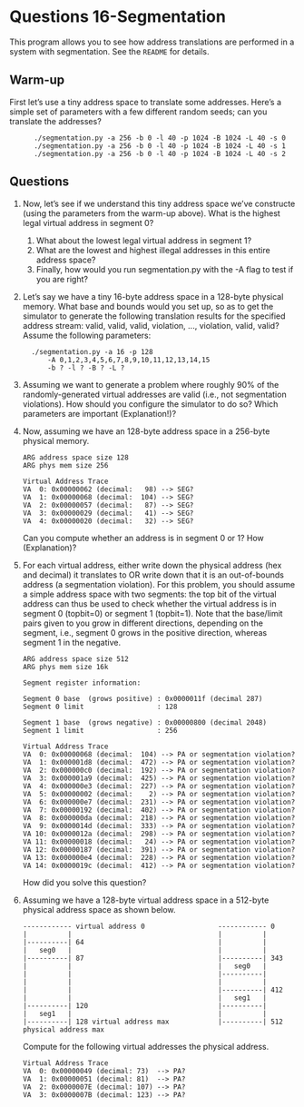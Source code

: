 # Questions 16-Segmentation

This program allows you to see how address translations are performed in a
system with segmentation. See the `README` for details.

## Warm-up

First let’s use a tiny address space to translate some addresses. Here’s a
simple set of parameters with a few different random seeds; can you translate
the addresses?

```text
      ./segmentation.py -a 256 -b 0 -l 40 -p 1024 -B 1024 -L 40 -s 0
      ./segmentation.py -a 256 -b 0 -l 40 -p 1024 -B 1024 -L 40 -s 1
      ./segmentation.py -a 256 -b 0 -l 40 -p 1024 -B 1024 -L 40 -s 2
```

## Questions

1. Now, let’s see if we understand this tiny address space we’ve constructe (using the parameters from the warm-up above). What is the highest legal virtual address in segment 0?
    1. What about the lowest legal virtual address in
   segment 1?
    2. What are the lowest and highest illegal addresses in this entire address space?
    3. Finally, how would you run segmentation.py with the -A flag to
   test if you are right?

2. Let’s say we have a tiny 16-byte address space in a 128-byte physical memory.
   What base and bounds would you set up, so as to get the simulator to generate
   the following translation results for the specified address stream: valid, valid, valid, violation, ..., violation, valid, valid? Assume the following
   parameters:

   ```text
     ./segmentation.py -a 16 -p 128
         -A 0,1,2,3,4,5,6,7,8,9,10,11,12,13,14,15
         -b ? -l ? -B ? -L ?
   ```

3. Assuming we want to generate a problem where roughly 90% of the
   randomly-generated virtual addresses are valid (i.e., not segmentation
   violations). How should you configure the simulator to do so? Which
   parameters are important (Explanation!)?

4. Now, assuming we have an 128-byte address space in a 256-byte physical memory.

   ```text
   ARG address space size 128
   ARG phys mem size 256

   Virtual Address Trace
   VA  0: 0x00000062 (decimal:   98) --> SEG?
   VA  1: 0x00000068 (decimal:  104) --> SEG?
   VA  2: 0x00000057 (decimal:   87) --> SEG?
   VA  3: 0x00000029 (decimal:   41) --> SEG?
   VA  4: 0x00000020 (decimal:   32) --> SEG?
   ```

   Can you compute whether an address is in segment 0 or 1? How (Explanation)?

5. For each virtual address, either write down the physical address (hex and
   decimal) it translates to OR write down that it is an out-of-bounds address
   (a segmentation violation). For this problem, you should assume a simple
   address space with two segments: the top bit of the virtual address can thus
   be used to check whether the virtual address is in segment 0 (topbit=0) or
   segment 1 (topbit=1). Note that the base/limit pairs given to you grow in
   different directions, depending on the segment, i.e., segment 0 grows in the
   positive direction, whereas segment 1 in the negative.

    ```text
    ARG address space size 512
    ARG phys mem size 16k

    Segment register information:

    Segment 0 base  (grows positive) : 0x0000011f (decimal 287)
    Segment 0 limit                  : 128

    Segment 1 base  (grows negative) : 0x00000800 (decimal 2048)
    Segment 1 limit                  : 256

    Virtual Address Trace
    VA  0: 0x00000068 (decimal:  104) --> PA or segmentation violation?
    VA  1: 0x000001d8 (decimal:  472) --> PA or segmentation violation?
    VA  2: 0x000000c0 (decimal:  192) --> PA or segmentation violation?
    VA  3: 0x000001a9 (decimal:  425) --> PA or segmentation violation?
    VA  4: 0x000000e3 (decimal:  227) --> PA or segmentation violation?
    VA  5: 0x00000002 (decimal:    2) --> PA or segmentation violation?
    VA  6: 0x000000e7 (decimal:  231) --> PA or segmentation violation?
    VA  7: 0x00000192 (decimal:  402) --> PA or segmentation violation?
    VA  8: 0x000000da (decimal:  218) --> PA or segmentation violation?
    VA  9: 0x0000014d (decimal:  333) --> PA or segmentation violation?
    VA 10: 0x0000012a (decimal:  298) --> PA or segmentation violation?
    VA 11: 0x00000018 (decimal:   24) --> PA or segmentation violation?
    VA 12: 0x00000187 (decimal:  391) --> PA or segmentation violation?
    VA 13: 0x000000e4 (decimal:  228) --> PA or segmentation violation?
    VA 14: 0x0000019c (decimal:  412) --> PA or segmentation violation?
    ```

   How did you solve this question?

6. Assuming we have a 128-byte virtual address space in a 512-byte physical address space as shown below.

    ```text
    ------------ virtual address 0                  ------------ 0
    |          |                                    |          |
    |----------| 64                                 |          |
    |   seg0   |                                    |          |
    |----------| 87                                 |----------| 343
    |          |                                    |   seg0   |
    |          |                                    |----------|
    |          |                                    |          |
    |          |                                    |----------| 412
    |          |                                    |   seg1   |
    |----------| 120                                |----------|
    |   seg1   |                                    |          |
    |----------| 128 virtual address max            |----------| 512 physical address max
    ```

    Compute for the following virtual addresses the physical address.

    ```text
    Virtual Address Trace
    VA  0: 0x00000049 (decimal: 73)  --> PA?
    VA  1: 0x00000051 (decimal: 81)  --> PA?
    VA  2: 0x0000007E (decimal: 107) --> PA?
    VA  3: 0x0000007B (decimal: 123) --> PA?
    ```

